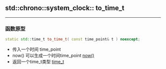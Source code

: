 ## std::chrono::system_clock:: to_time_t

---

### 函数原型

```C++
static std::time_t to_time_t( const time_point& t ) noexcept;
```

- 传入一个时间 time_point
- now() 可以生成一个时间time_point [now()](./now.md)
- 返回一个time_t类型 [time_t](../../ctime/time_t.md)

